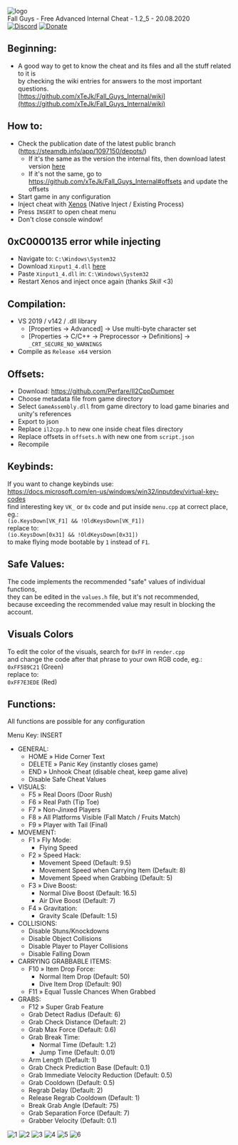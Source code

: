![logo](https://i.imgur.com/gDbunES.png)  
Fall Guys - Free Advanced Internal Cheat - 1.2_5 - 20.08.2020  
[![Discord](https://discordapp.com/api/guilds/370909694056726528/widget.png?style=shield)](https://discord.gg/jqbq85J) 
[![Donate](https://img.shields.io/badge/Donate-PayPal-green.svg)](https://paypal.me/xtejk)
  
  
## Beginning:
- A good way to get to know the cheat and its files and all the stuff related to it is  
by checking the wiki entries for answers to the most important questions.  
[https://github.com/xTeJk/Fall_Guys_Internal/wiki](https://github.com/xTeJk/Fall_Guys_Internal/wiki)
  
## How to:
- Check the publication date of the latest public branch (https://steamdb.info/app/1097150/depots/)
  - If it's the same as the version the internal fits, then download latest version [here](https://github.com/xTeJk/Fall_Guys_Internal/releases)
  - If it's not the same, go to https://github.com/xTeJk/Fall_Guys_Internal#offsets and update the offsets
- Start game in any configuration
- Inject cheat with [Xenos](https://github.com/DarthTon/Xenos/releases/download/2.3.2/Xenos_2.3.2.7z) (Native Inject / Existing Process)
- Press `INSERT` to open cheat menu
- Don't close console window!

## 0xC0000135 error while injecting
- Navigate to: `C:\Windows\System32`  
- Download `Xinput1_4.dll` [here](https://www.dll-files.com/download/2f11c2213a4d60a347b53a50277cd131/xinput1_4.dll.html?c=dWlEd2JPTnp5TmRTc1VHdkdlclAxQT09)  
- Paste `Xinput1_4.dll` in: `C:\Windows\System32`  
- Restart Xenos and inject once again
(thanks _Skill_ <3)

## Compilation:
- VS 2019 / v142 / .dll library
  - [Properties -> Advanced] -> Use multi-byte character set
  - [Properties -> C/C++ -> Preprocessor -> Definitions] -> `_CRT_SECURE_NO_WARNINGS`
- Compile as `Release x64` version

## Offsets:
- Download: https://github.com/Perfare/Il2CppDumper
- Choose metadata file from game directory
- Select `GameAssembly.dll` from game directory to load game binaries and unity's references
- Export to json
- Replace `il2cpp.h` to new one inside cheat files directory
- Replace offsets in `offsets.h` with new one from `script.json`
- Recompile

## Keybinds:
If you want to change keybinds use:  
https://docs.microsoft.com/en-us/windows/win32/inputdev/virtual-key-codes  
find interesting key `VK_` or `0x` code and put inside `menu.cpp` at correct place, eg.:  
`(io.KeysDown[VK_F1] && !OldKeysDown[VK_F1])`  
replace to:  
`(io.KeysDown[0x31] && !OldKeysDown[0x31])`  
to make flying mode bootable by `1` instead of `F1`.  

## Safe Values:
The code implements the recommended "safe" values of individual functions,  
they can be edited in the `values.h` file, but it's not recommended,  
because exceeding the recommended value may result in blocking the account.

## Visuals Colors
To edit the color of the visuals, search for `0xFF` in `render.cpp`  
and change the code after that phrase to your own RGB code, eg.:  
`0xFF589C21` (Green)  
replace to:  
`0xFF7E3EDE` (Red)  

## Functions:
All functions are possible for any configuration  
  
  Menu Key: INSERT
  
- GENERAL:
  - HOME » Hide Corner Text
  - DELETE » Panic Key (instantly closes game)
  - END » Unhook Cheat (disable cheat, keep game alive)
  - Disable Safe Cheat Values
- VISUALS:
  - F5 » Real Doors (Door Rush)
  - F6 » Real Path (Tip Toe)
  - F7 » Non-Jinxed Players
  - F8 » All Platforms Visible (Fall Match / Fruits Match)
  - F9 » Player with Tail (Final)
- MOVEMENT:
  - F1 » Fly Mode:
    - Flying Speed
  - F2 » Speed Hack:
    - Movement Speed (Default: 9.5)
	- Movement Speed when Carrying Item (Default: 8)
	- Movement Speed when Grabbing (Default: 5)
  - F3 » Dive Boost:
    - Normal Dive Boost (Default: 16.5)
	- Air Dive Boost (Default: 7)
  - F4 » Gravitation:
    - Gravity Scale (Default: 1.5)
- COLLISIONS:
  - Disable Stuns/Knockdowns
  - Disable Object Collisions
  - Disable Player to Player Collisions
  - Disable Falling Down
- CARRYING GRABBABLE ITEMS:
  - F10 » Item Drop Force:
    - Normal Item Drop (Default: 50)
    - Dive Item Drop (Default: 90)
  - F11 » Equal Tussle Chances When Grabbed
- GRABS:
  - F12 » Super Grab Feature
  - Grab Detect Radius (Default: 6)
  - Grab Check Distance (Default: 2)
  - Grab Max Force (Default: 0.6)
  - Grab Break Time:
    - Normal Time (Default: 1.2)
    - Jump Time (Default: 0.01)
  - Arm Length (Default: 1)
  - Grab Check Prediction Base (Default: 0.1)
  - Grab Immediate Velocity Reduction (Default: 0.5)
  - Grab Cooldown (Default: 0.5)
  - Regrab Delay (Default: 2)
  - Release Regrab Cooldown (Default: 1)
  - Break Grab Angle (Default: 75)
  - Grab Separation Force (Default: 7)
  - Grabber Velocity (Default: 0.1)
  
![1](https://i.imgur.com/tPLjbK2.png)
![2](https://media.giphy.com/media/lMyPbfquGuXZtp4xo6/giphy.gif)
![3](https://media.giphy.com/media/MBfnnKtO0H7YFgITik/giphy.gif)
![4](https://media.giphy.com/media/WoR2PCgTLjCTAyA7tT/giphy.gif)
![5](https://media.giphy.com/media/hRyEd1yyebazh2YDjR/giphy.gif)
![6](https://i.imgur.com/Ge73we8.png)
